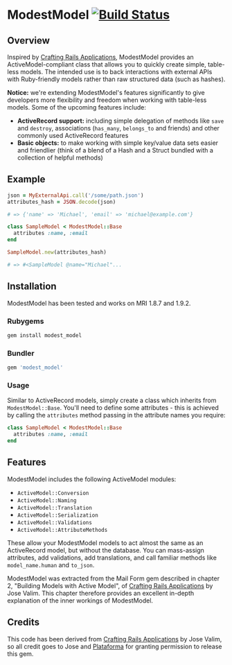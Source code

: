 # ModestModel [![Build Status](https://secure.travis-ci.org/6twenty/modest_model.png)](https://secure.travis-ci.org/6twenty/modest_model.png])

## Overview

Inspired by [Crafting Rails Applications](http://pragprog.com/book/jvrails/crafting-rails-applications), ModestModel provides an ActiveModel-compliant class that allows you to quickly create simple, table-less models. The intended use is to back interactions with external APIs with Ruby-friendly models rather than raw structured data (such as hashes).

**Notice:** we're extending ModestModel's features significantly to give developers more flexibility and freedom when working with table-less models. Some of the upcoming features include:

- **ActiveRecord support:** including simple delegation of methods like `save` and `destroy`, associations (`has_many`, `belongs_to` and friends) and other commonly used ActiveRecord features
- **Basic objects:** to make working with simple key/value data sets easier and friendlier (think of a blend of a Hash and a Struct bundled with a collection of helpful methods)

## Example

```ruby
json = MyExternalApi.call('/some/path.json')
attributes_hash = JSON.decode(json)

# => {'name' => 'Michael', 'email' => 'michael@example.com'}

class SampleModel < ModestModel::Base
  attributes :name, :email
end

SampleModel.new(attributes_hash)

# => #<SampleModel @name="Michael"...
```
    
## Installation

ModestModel has been tested and works on MRI 1.8.7 and 1.9.2.

### Rubygems

```ruby
gem install modest_model
```

### Bundler

```ruby
gem 'modest_model'
```

### Usage

Similar to ActiveRecord models, simply create a class which inherits from `ModestModel::Base`. You'll need to define some attributes - this is achieved by calling the `attributes` method passing in the attribute names you require:

```ruby
class SampleModel < ModestModel::Base
  attributes :name, :email
end
```

## Features

ModestModel includes the following ActiveModel modules:

* `ActiveModel::Conversion`
* `ActiveModel::Naming`
* `ActiveModel::Translation`
* `ActiveModel::Serialization`
* `ActiveModel::Validations`
* `ActiveModel::AttributeMethods`

These allow your ModestModel models to act almost the same as an ActiveRecord model, but without the database. You can mass-assign attributes, add validations, add translations, and call familiar methods like `model_name.human` and `to_json`.

ModestModel was extracted from the Mail Form gem described in chapter 2, "Building Models with Active Model", of [Crafting Rails Applications](http://pragprog.com/book/jvrails/crafting-rails-applications) by Jose Valim. This chapter therefore provides an excellent in-depth explanation of the inner workings of ModestModel.

## Credits

This code has been derived from [Crafting Rails Applications](http://pragprog.com/book/jvrails/crafting-rails-applications) by Jose Valim, so all credit goes to Jose and [Plataforma](http://blog.plataformatec.com.br/) for granting permission to release this gem.
